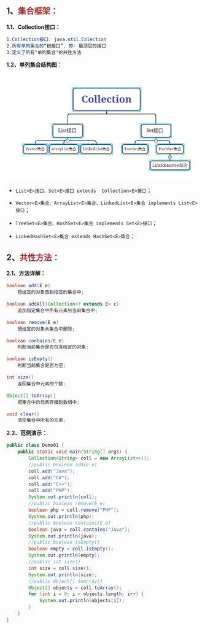 ## 1、<span style="color:brown">集合框架：</span>

**1.1、Collection<E>接口：**

```scss
1.Collection接口: java.util.Colection
2.所有单列集合的“根接口”, 即: 最顶层的接口
3.定义了所有"单列集合"的共性方法     
```

**1.2、单列集合结构图：**

<img src="https://raw.githubusercontent.com/root-bine/image/main/Typora-image/%E9%9B%86%E5%90%88%E6%A1%86%E6%9E%B6.png" alt="集合框架" style="zoom: 67%;" />

- `List<E>接口、Set<E>接口 extends  Collection<E>接口`；

- `Vector<E>集合、ArrayList<E>集合、LinkedList<E>集合 implements List<E>接口`；

- `TreeSet<E>集合、HashSet<E>集合 implements Set<E>接口`；

- `LinkedHashSet<E>集合 extends HashSet<E>集合`；

## 2、<span style="color:brown">共性方法：</span>

**2.1、方法详解：**

```java
boolean add(E e)
    把给定的对象放到指定的集合中;
```

```java
boolean addAll(Collection<? extends E> c)
    追加指定集合中所有元素到当前集合中;
```

```java
boolean remove(E e)
    把给定的对象从集合中删除;
```

```java
boolean contains(E e)
    判断当前集合是否包含给定的对象;
```

```java
boolean isEmpty()
    判断当前集合是否为空;
```

```java 
int size()
    返回集合中元素的个数;
```

```java
Object[] toArray()
    把集合中的元素存储到数组中;
```

```java
void clear()
    清空集合中所有的元素;
```

**2.2、范例演示：**

```java
public class Demo01 {
    public static void main(String[] args) {
        Collection<String> coll = new ArrayList<>();
        //public boolean add(E e)
        coll.add("Java");
        coll.add("C#");
        coll.add("C++");
        coll.add("PHP");
        System.out.println(coll);
        //public boolean remove(E e)
        boolean php = coll.remove("PHP");
        System.out.println(php);
        //public boolean contains(E e)
        boolean java = coll.contains("Java");
        System.out.println(java);
        //public boolean isEmpty()
        boolean empty = coll.isEmpty();
        System.out.println(empty);
        //public int size()
        int size = coll.size();
        System.out.println(size);
        //public Object[] toArray()
        Object[] objects = coll.toArray();
        for (int i = 0; i < objects.length; i++) {
            System.out.println(objects[i]);
        }
    }
}
```

